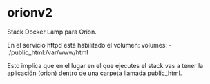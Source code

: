 # orionv2
Stack Docker Lamp para Orion.

En el servicio httpd está habilitado el volumen:
  volumes:
    - ./public_html:/var/www/html

Esto implica que en el lugar en el que ejecutes el stack vas a tener la aplicación (orion)
dentro de una carpeta llamada public_html.
